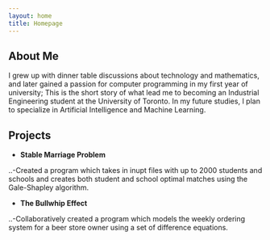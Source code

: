 ```yaml
---
layout: home
title: Homepage
---
```


## **About Me**

I grew up with dinner table discussions about technology and mathematics, and later gained a passion for computer programming in my first year of university; This is the short story of what lead me to becoming an Industrial Engineering student at the University of Toronto. In my future studies, I plan to specialize in Artificial Intelligence and Machine Learning.


## **Projects** 

- **Stable Marriage Problem**

..-Created a program which takes in inupt files with up to 2000 students and schools and creates both student and school optimal matches using the Gale-Shapley algorithm.

- **The Bullwhip Effect**

..-Collaboratively created a program which models the weekly ordering system for a beer store owner using a set of difference equations.

